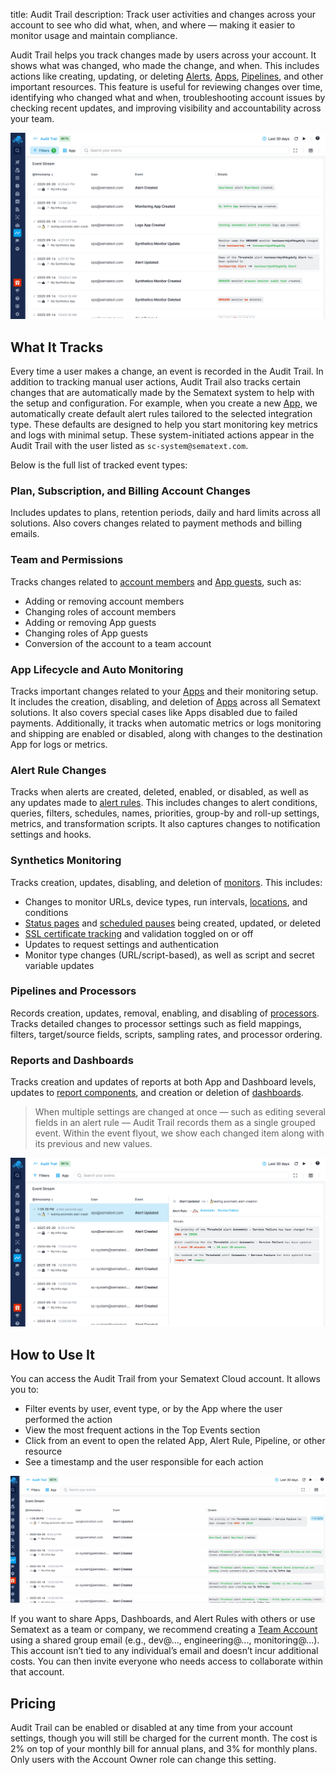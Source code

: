 title: Audit Trail
description: Track user activities and changes across your account to see who did what, when, and where — making it easier to monitor usage and maintain compliance.

Audit Trail helps you track changes made by users across your account. It shows what was changed, who made the change, and when. This includes actions like creating, updating, or deleting [Alerts](https://sematext.com/docs/guide/alerts-guide/), [Apps](https://sematext.com/docs/guide/app-guide/), [Pipelines](https://sematext.com/docs/logs/pipelines/), and other important resources.
This feature is useful for reviewing changes over time, identifying who changed what and when, troubleshooting account issues by checking recent updates, and improving visibility and accountability across your team.

![Audit Trail](/docs/images/guide/audit-trail/audit-trail.png)

## What It Tracks

Every time a user makes a change, an event is recorded in the Audit Trail. In addition to tracking manual user actions, Audit Trail also tracks certain changes that are automatically made by the Sematext system to help with the setup and configuration. For example, when you create a new [App](https://sematext.com/docs/guide/app-guide/), we automatically create default alert rules tailored to the selected integration type. These defaults are designed to help you start monitoring key metrics and logs with minimal setup. These system-initiated actions appear in the Audit Trail with the user listed as `sc-system@sematext.com`.

Below is the full list of tracked event types:

### Plan, Subscription, and Billing Account Changes

Includes updates to plans, retention periods, daily and hard limits across all solutions. Also covers changes related to payment methods and billing emails.

### Team and Permissions

Tracks changes related to [account members](https://sematext.com/docs/team/account-members/) and [App guests](https://sematext.com/docs/team/app-guests/), such as:

- Adding or removing account members
- Changing roles of account members
- Adding or removing App guests
- Changing roles of App guests
- Conversion of the account to a team account

### App Lifecycle and Auto Monitoring

Tracks important changes related to your [Apps](https://sematext.com/docs/guide/app-guide/) and their monitoring setup. It includes the creation, disabling, and deletion of [Apps](https://sematext.com/docs/guide/app-guide/) across all Sematext solutions. It also covers special cases like Apps disabled due to failed payments. Additionally, it tracks when automatic metrics or logs monitoring and shipping are enabled or disabled, along with changes to the destination App for logs or metrics.

### Alert Rule Changes

Tracks when alerts are created, deleted, enabled, or disabled, as well as any updates made to [alert rules](https://sematext.com/docs/guide/alerts-guide/). This includes changes to alert conditions, queries, filters, schedules, names, priorities, group-by and roll-up settings, metrics, and transformation scripts. It also captures changes to notification settings and hooks.

### Synthetics Monitoring

Tracks creation, updates, disabling, and deletion of [monitors](https://sematext.com/docs/synthetics/). This includes:

- Changes to monitor URLs, device types, run intervals, [locations](https://sematext.com/docs/synthetics/#locations), and conditions
- [Status pages](https://sematext.com/docs/synthetics/status-pages/) and [scheduled pauses](https://sematext.com/docs/synthetics/scheduled-pauses/) being created, updated, or deleted
- [SSL certificate tracking](https://sematext.com/docs/synthetics/ssl-certificate-monitoring/) and validation toggled on or off
- Updates to request settings and authentication
- Monitor type changes (URL/script-based), as well as script and secret variable updates

### Pipelines and Processors

Records creation, updates, removal, enabling, and disabling of [processors](https://sematext.com/docs/logs/processors-overview/). Tracks detailed changes to processor settings such as field mappings, filters, target/source fields, scripts, sampling rates, and processor ordering.

###  Reports and Dashboards

Tracks creation and updates of reports at both App and Dashboard levels, updates to [report components](https://sematext.com/docs/dashboards/reports-and-components/), and creation or deletion of [dashboards](https://sematext.com/docs/dashboards/).

> When multiple settings are changed at once — such as editing several fields in an alert rule — Audit Trail records them as a single grouped event. Within the event flyout, we show each changed item along with its previous and new values.

![Audit Trail Flyout](/docs/images/guide/audit-trail/audit-trail-event-flyout.png)

## How to Use It

You can access the Audit Trail from your Sematext Cloud account. It allows you to:

- Filter events by user, event type, or by the App where the user performed the action
- View the most frequent actions in the Top Events section
- Click from an event to open the related App, Alert Rule, Pipeline, or other resource
- See a timestamp and the user responsible for each action

![Audit Trail Usage](/docs/images/guide/audit-trail/audit-trail-usage.gif)

If you want to share Apps, Dashboards, and Alert Rules with others or use Sematext as a team or company, we recommend creating a [Team Account](https://sematext.com/docs/team/#team-account) using a shared group email (e.g., dev@..., engineering@..., monitoring@...). This account isn’t tied to any individual’s email and doesn’t incur additional costs. You can then invite everyone who needs access to collaborate within that account.

## Pricing

Audit Trail can be enabled or disabled at any time from your account settings, though you will still be charged for the current month. The cost is 2% on top of your monthly bill for annual plans, and 3% for monthly plans. Only users with the Account Owner role can change this setting.
